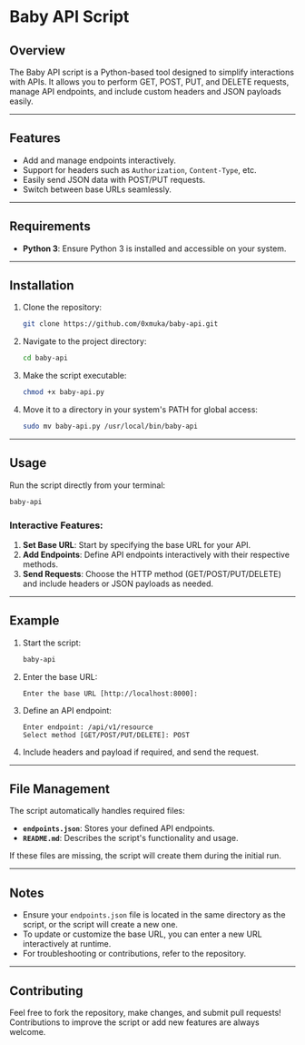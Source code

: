 # Baby API Script

## Overview
The Baby API script is a Python-based tool designed to simplify interactions with APIs. It allows you to perform GET, POST, PUT, and DELETE requests, manage API endpoints, and include custom headers and JSON payloads easily.

---

## Features
- Add and manage endpoints interactively.
- Support for headers such as `Authorization`, `Content-Type`, etc.
- Easily send JSON data with POST/PUT requests.
- Switch between base URLs seamlessly.

---

## Requirements
- **Python 3**: Ensure Python 3 is installed and accessible on your system.

---

## Installation
1. Clone the repository:
   ```bash
   git clone https://github.com/0xmuka/baby-api.git
   ```
2. Navigate to the project directory:
   ```bash
   cd baby-api
   ```
3. Make the script executable:
   ```bash
   chmod +x baby-api.py
   ```
4. Move it to a directory in your system's PATH for global access:
   ```bash
   sudo mv baby-api.py /usr/local/bin/baby-api
   ```

---

## Usage
Run the script directly from your terminal:
```bash
baby-api
```

### Interactive Features:
1. **Set Base URL**: Start by specifying the base URL for your API.
2. **Add Endpoints**: Define API endpoints interactively with their respective methods.
3. **Send Requests**: Choose the HTTP method (GET/POST/PUT/DELETE) and include headers or JSON payloads as needed.

---

## Example
1. Start the script:
   ```bash
   baby-api
   ```
2. Enter the base URL:
   ```
   Enter the base URL [http://localhost:8000]:
   ```
3. Define an API endpoint:
   ```
   Enter endpoint: /api/v1/resource
   Select method [GET/POST/PUT/DELETE]: POST
   ```
4. Include headers and payload if required, and send the request.

---

## File Management
The script automatically handles required files:
- **`endpoints.json`**: Stores your defined API endpoints.
- **`README.md`**: Describes the script's functionality and usage.

If these files are missing, the script will create them during the initial run.

---

## Notes
- Ensure your `endpoints.json` file is located in the same directory as the script, or the script will create a new one.
- To update or customize the base URL, you can enter a new URL interactively at runtime.
- For troubleshooting or contributions, refer to the repository.

---

## Contributing
Feel free to fork the repository, make changes, and submit pull requests! Contributions to improve the script or add new features are always welcome.


